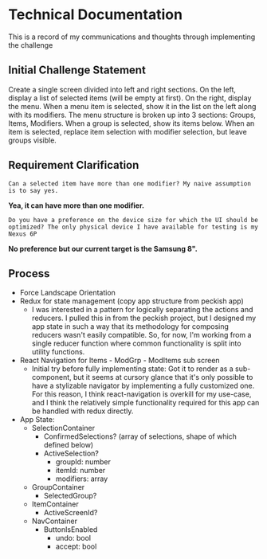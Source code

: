 # Technical Documentation

This is a record of my communications and thoughts through implementing the challenge

## Initial Challenge Statement

Create a single screen divided into left and right sections. On the left, display a list of selected items (will be empty at first). On the right, display the menu. When a menu item is selected, show it in the list on the left along with its modifiers. The menu structure is broken up into 3 sections: Groups, Items, Modifiers. When a group is selected, show its items below. When an item is selected, replace item selection with modifier selection, but leave groups visible.

## Requirement Clarification

`Can a selected item have more than one modifier? My naive assumption is to say yes.`

**Yea, it can have more than one modifier.**

`Do you have a preference on the device size for which the UI should be optimized? The only physical device I have available for testing is my Nexus 6P`

**No preference but our current target is the Samsung 8".**

## Process

- Force Landscape Orientation
- Redux for state management (copy app structure from peckish app)
    - I was interested in a pattern for logically separating the actions and reducers. I pulled this in from the peckish project, but I designed my app state in such a way that its methodology for composing reducers wasn't easily compatible. So, for now, I'm working from a single reducer function where common functionality is split into utility functions. 
- React Navigation for Items - ModGrp - ModItems  sub screen
    - Initial try before fully implementing state: Got it to render as a sub-component, but it seems at cursory glance that it's only possible to have a stylizable navigator by implementing a fully customized one. For this reason, I think react-navigation is overkill for my use-case, and I think the relatively simple functionality required for this app can be handled with redux directly.
- App State:
    - SelectionContainer
        - ConfirmedSelections? (array of selections, shape of which defined below)
        - ActiveSelection?
            - groupId: number
            - itemId: number
            - modifiers: array<number>
    - GroupContainer
        - SelectedGroup?
    - ItemContainer
        - ActiveScreenId?
    - NavContainer
        - ButtonIsEnabled
            - undo: bool
            - accept: bool